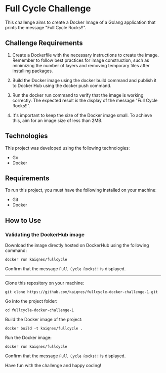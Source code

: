 <h1>Full Cycle Challenge</h1>
This challenge aims to create a Docker Image of a Golang application that prints the message "Full Cycle Rocks!!".

<h2>Challenge Requirements</h2>

1. Create a Dockerfile with the necessary instructions to create the image. Remember to follow best practices for image construction, such as minimizing the number of layers and removing temporary files after installing packages.

2. Build the Docker image using the docker build command and publish it to Docker Hub using the docker push command.

3. Run the docker run command to verify that the image is working correctly. The expected result is the display of the message "Full Cycle Rocks!!".

4. It's important to keep the size of the Docker image small. To achieve this, aim for an image size of less than 2MB.

<h2>Technologies</h2>

This project was developed using the following technologies:

- Go
- Docker

<h2>Requirements</h2>

To run this project, you must have the following installed on your machine:

- Git
- Docker

<h2>How to Use</h2>

<h3>Validating the DockerHub image</h3>

Download the image directly hosted on DockerHub using the following command:

`docker run kaiqnes/fullcycle`

Confirm that the message `Full Cycle Rocks!!` is displayed.

---

Clone this repository on your machine:

`git clone https://github.com/kaiqnes/fullcycle-docker-challenge-1.git`

Go into the project folder:

`cd fullcycle-docker-challenge-1`

Build the Docker image of the project:

`docker build -t kaiqnes/fullcycle .`

Run the Docker image:

`docker run kaiqnes/fullcycle`

Confirm that the message `Full Cycle Rocks!!` is displayed.

Have fun with the challenge and happy coding!
